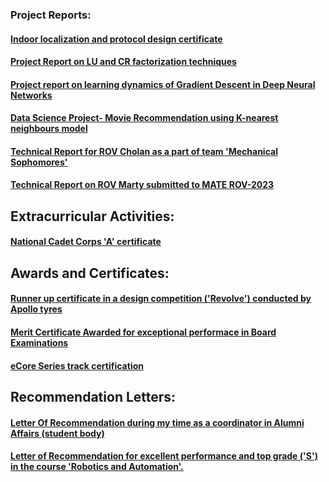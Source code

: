 ### Project Reports:
#### [Indoor localization and protocol design certificate](certificate-srikrishna.pdf)
#### [Project Report on LU and CR factorization techniques](LU-CR.pdf)
#### [Project report on learning dynamics of Gradient Descent in Deep Neural Networks](Learning_Dynamics_of_GD_in_DL.pdf)
#### [Data Science Project- Movie Recommendation using K-nearest neighbours model](ds_project.pdf)
#### [Technical Report for ROV Cholan as a part of team 'Mechanical Sophomores'](<ROV Cholan convocation documentation.pdf>)
#### [Technical Report on ROV Marty submitted to MATE ROV-2023 ](AUVSociety_TeamNira_TechnicalDocumentation_2023.pdf)


## Extracurricular Activities:
#### [National Cadet Corps 'A' certificate](ncc.pdf)


## Awards and Certificates:
#### [Runner up certificate in a design competition ('Revolve') conducted by Apollo tyres](revolve.pdf)
#### [Merit Certificate Awarded for exceptional performace in Board Examinations](merit.pdf)
#### [eCore Series track certification](certificateurrobot.pdf)


## Recommendation Letters:
#### [Letter Of Recommendation during my time as a coordinator in Alumni Affairs (student body)](lor.pdf)
#### [Letter of Recommendation for excellent performance and top grade ('S') in the course 'Robotics and Automation'.](lor_cmu.pdf)